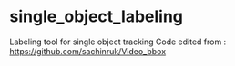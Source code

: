 # single_object_labeling
Labeling tool for single object tracking
Code edited from : https://github.com/sachinruk/Video_bbox
